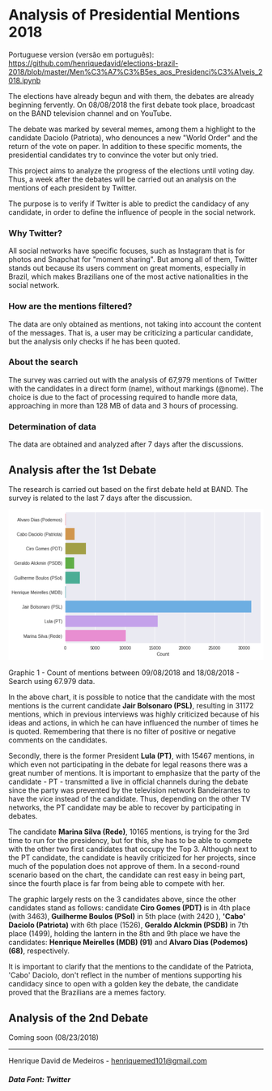 
# Analysis of Presidential Mentions 2018

Portuguese version (versão em português): https://github.com/henriquedavid/elections-brazil-2018/blob/master/Men%C3%A7%C3%B5es_aos_Presidenci%C3%A1veis_2018.ipynb

The elections have already begun and with them, the debates are already beginning fervently. On 08/08/2018 the first debate took place, broadcast on the BAND television channel and on YouTube.

The debate was marked by several memes, among them a highlight to the candidate Daciolo (Patriota), who denounces a new "World Order" and the return of the vote on paper. In addition to these specific moments, the presidential candidates try to convince the voter but only tried.

This project aims to analyze the progress of the elections until voting day. Thus, a week after the debates will be carried out an analysis on the mentions of each president by Twitter.

The purpose is to verify if Twitter is able to predict the candidacy of any candidate, in order to define the influence of people in the social network.

### Why Twitter?
All social networks have specific focuses, such as Instagram that is for photos and Snapchat for "moment sharing". But among all of them, Twitter stands out because its users comment on great moments, especially in Brazil, which makes Brazilians one of the most active nationalities in the social network.

### How are the mentions filtered?
The data are only obtained as mentions, not taking into account the content of the messages. That is, a user may be criticizing a particular candidate, but the analysis only checks if he has been quoted.

### About the search
The survey was carried out with the analysis of 67,979 mentions of Twitter with the candidates in a direct form (name), without markings (@nome). The choice is due to the fact of processing required to handle more data, approaching in more than 128 MB of data and 3 hours of processing.

### Determination of data
The data are obtained and analyzed after 7 days after the discussions.


## Analysis after the 1st Debate
The research is carried out based on the first debate held at BAND. The survey is related to the last 7 days after the discussion.

![Mentions until 18/08/2018](https://github.com/henriquedavid/elections-brazil-2018/blob/master/imgs/election_2018_18_08_67979_english.png?raw=true)

Graphic 1 - Count of mentions between 09/08/2018 and 18/08/2018 - Search using 67.979 data. 

In the above chart, it is possible to notice that the candidate with the most mentions is the current candidate **Jair Bolsonaro (PSL)**, resulting in 31172 mentions, which in previous interviews was highly criticized because of his ideas and actions, in which he can have influenced the number of times he is quoted. Remembering that there is no filter of positive or negative comments on the candidates.

Secondly, there is the former President **Lula (PT)**, with 15467 mentions, in which even not participating in the debate for legal reasons there was a great number of mentions. It is important to emphasize that the party of the candidate - PT - transmitted a live  in official channels during the debate since the party was prevented by the television network Bandeirantes to have the vice instead of the candidate. Thus, depending on the other TV networks, the PT candidate may be able to recover by participating in debates.

The candidate **Marina Silva (Rede)**, 10165 mentions, is trying for the 3rd time to run for the presidency, but for this, she has to be able to compete with the other two first candidates that occupy the Top 3. Although next to the PT candidate, the candidate is heavily criticized for her projects, since much of the population does not approve of them. In a second-round scenario based on the chart, the candidate can rest easy in being part, since the fourth place is far from being able to compete with her.

The graphic largely rests on the 3 candidates above, since the other candidates stand as follows: candidate **Ciro Gomes (PDT)** is in 4th place (with 3463), **Guilherme Boulos (PSol)** in 5th place (with 2420 ), **'Cabo' Daciolo (Patriota)** with 6th place (1526),  **Geraldo Alckmin (PSDB)** in 7th place (1499), holding the lantern in the 8th and 9th place we have the candidates: **Henrique Meirelles (MDB) (91)** and **Alvaro Dias (Podemos) (68)**, respectively.

It is important to clarify that the mentions to the candidate of the Patriota, 'Cabo' Daciolo, don't reflect in the number of mentions supporting his candidacy since to open with a golden key the debate, the candidate proved that the Brazilians are a memes factory.

## Analysis of the 2nd Debate
Coming soon (08/23/2018)

---
Henrique David de Medeiros - henriquemed101@gmail.com

##### Data Font: Twitter
